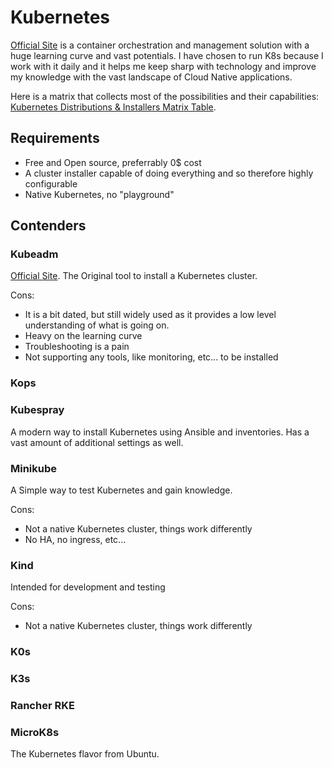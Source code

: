 # Kubernetes

[Official Site](https://kubernetes.io/) is a container orchestration and management solution with a huge learning curve and vast potentials. I have chosen to run K8s because I work with it daily and it helps me keep sharp with technology and improve my knowledge with the vast landscape of Cloud Native applications.

Here is a matrix that collects most of the possibilities and their capabilities: [Kubernetes Distributions & Installers Matrix Table](https://nubenetes.com/matrix-table/#).

## Requirements

- Free and Open source, preferrably 0$ cost
- A cluster installer capable of doing everything and so therefore highly configurable
- Native Kubernetes, no "playground"

## Contenders

### Kubeadm

[Official Site](https://kubernetes.io/docs/reference/setup-tools/kubeadm/). The Original tool to install a Kubernetes cluster.

Cons:

- It is a bit dated, but still widely used as it provides a low level understanding of what is going on.
- Heavy on the learning curve
- Troubleshooting is a pain
- Not supporting any tools, like monitoring, etc... to be installed

### Kops

### Kubespray

A modern way to install Kubernetes using Ansible and inventories. Has a vast amount of additional settings as well.

### Minikube

A Simple way to test Kubernetes and gain knowledge.

Cons:

- Not a native Kubernetes cluster, things work differently
- No HA, no ingress, etc...

### Kind

Intended for development and testing

Cons:

- Not a native Kubernetes cluster, things work differently

### K0s

### K3s

### Rancher RKE

### MicroK8s

The Kubernetes flavor from Ubuntu.
